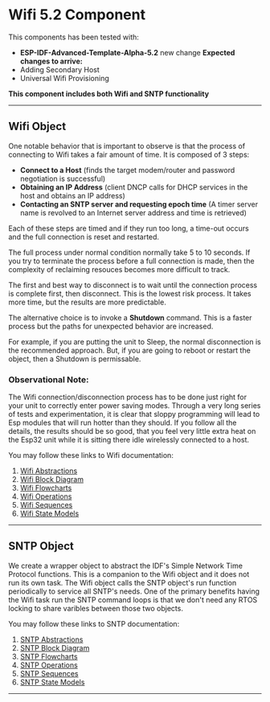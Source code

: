 # Wifi 5.2 Component

This components has been tested with: 
* **ESP-IDF-Advanced-Template-Alpha-5.2**
new change
**Expected changes to arrive:**  
* Adding Secondary Host
* Universal Wifi Provisioning

**This component includes both Wifi and SNTP functionality**
___  
## Wifi Object  
One notable behavior that is important to observe is that the process of connecting to Wifi takes a fair amount of time. It is composed of 3 steps:
* **Connect to a Host** (finds the target modem/router and password negotiation is successful)
* **Obtaining an IP Address** (client DNCP calls for DHCP services in the host and obtains an IP address)
* **Contacting an SNTP server and requesting epoch time** (A timer server name is revolved to an Internet server address and time is retrieved)

Each of these steps are timed and if they run too long, a time-out occurs and the full connection is reset and restarted.

The full process under normal condition normally take 5 to 10 seconds.  If you try to terminate the process before a full connection is made, then the complexity of reclaiming resouces becomes more difficult to track.

The first and best way to disconnect is to wait until the connection process is complete first, then disconnect.  This is the lowest risk process.  It takes more time, but the results are more predictable.

The alternative choice is to invoke a **Shutdown** command.   This is a faster process but the paths for unexpected behavior are increased.

For example, if you are putting the unit to Sleep, the normal disconnection is the recommended approach.  But, if you are going to reboot or restart the object, then a Shutdown is permissable.

### Observational Note:
The Wifi connection/disconnection process has to be done just right for your unit to correctly enter power saving modes.  Through a very long series of tests and experimentation, it is clear that sloppy programming will lead to Esp modules that will run hotter than they should.   If you follow all the details, the results should be so good, that you feel very little extra heat on the Esp32 unit while it is sitting there idle wirelessly connected to a host. 

You may follow these links to Wifi documentation:
1) [Wifi Abstractions](./src/wifi/docs/wifi_abstractions.md)
2) [Wifi Block Diagram](./src/wifi/docs/wifi_blocks.md)
3) [Wifi Flowcharts](./src/wifi/docs/wifi_flowcharts.md)
4) [Wifi Operations](./src/wifi/docs/wifi_operations.md)
5) [Wifi Sequences](./src/wifi/docs/wifi_sequences.md)
6) [Wifi State Models](./src/wifi/docs/wifi_state_models.md)  
___  
## SNTP Object  
We create a wrapper object to abstract the IDF's Simple Network Time Protocol functions. This is a companion to the Wifi object and it does not run its own task.  The Wifi object calls the SNTP object's run function periodically to service all SNTP's needs.  One of the primary benefits having the Wifi task run the SNTP command loops is that we don't need any RTOS locking to share varibles between those two objects. 

You may follow these links to SNTP documentation:
1) [SNTP Abstractions](./src/sntp/docs/sntp_abstractions.md)
2) [SNTP Block Diagram](./src/sntp/docs/sntp_blocks.md)
3) [SNTP Flowcharts](./src/sntp/docs/sntp_flowcharts.md)
4) [SNTP Operations](./src/sntp/docs/sntp_operations.md)
5) [SNTP Sequences](./src/sntp/docs/sntp_sequences.md)
6) [SNTP State Models](./src/sntp/docs/sntp_state_models.md) 
___  

